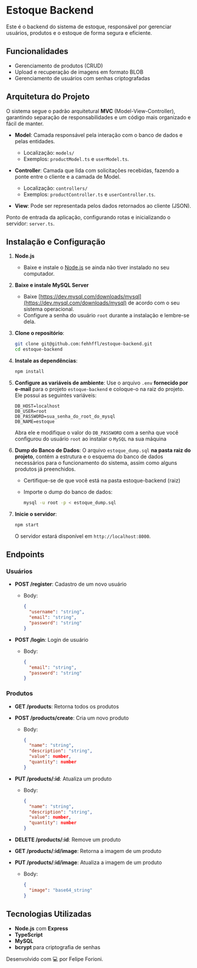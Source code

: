 # Estoque Backend

Este é o backend do sistema de estoque, responsável por gerenciar usuários, produtos e o estoque de forma segura e eficiente.

## Funcionalidades

- Gerenciamento de produtos (CRUD)
- Upload e recuperação de imagens em formato BLOB
- Gerenciamento de usuários com senhas criptografadas

## Arquitetura do Projeto

O sistema segue o padrão arquitetural **MVC** (Model-View-Controller), garantindo separação de responsabilidades e um código mais organizado e fácil de manter.

- **Model**: Camada responsável pela interação com o banco de dados e pelas entidades.

  - Localização: `models/`
  - Exemplos: `productModel.ts` e `userModel.ts`.
- **Controller**: Camada que lida com solicitações recebidas, fazendo a ponte entre o cliente e a camada de Model.

  - Localização: `controllers/`
  - Exemplos: `productController.ts` e `userController.ts`.
- **View**: Pode ser representada pelos dados retornados ao cliente (JSON).

Ponto de entrada da aplicação, configurando rotas e inicializando o servidor:
`server.ts`.

## Instalação e Configuração

1. **Node.js**

   - Baixe e instale o [Node.js](https://nodejs.org/en/download) se ainda não tiver instalado no seu computador.
2. **Baixe e instale MySQL Server**

   - Baixe [https://dev.mysql.com/downloads/mysql](https://dev.mysql.com/downloads/mysql) de acordo com o seu sistema operacional.
   - Configure a senha do usuário `root` durante a instalação e lembre-se dela.
3. **Clone o repositório**:

   ```bash
   git clone git@github.com:fehhffl/estoque-backend.git
   cd estoque-backend
   ```

4. **Instale as dependências**:

   ```bash
   npm install
   ```

5. **Configure as variáveis de ambiente**:
   Use o arquivo `.env` **fornecido por e-mail** para o projeto `estoque-backend` e coloque-o na raiz do projeto.
   Ele possui as seguintes variáveis:

   ```env
   DB_HOST=localhost
   DB_USER=root
   DB_PASSWORD=sua_senha_do_root_do_mysql
   DB_NAME=estoque
   ```

   Abra ele e modifique o valor do `DB_PASSWORD` com a senha que você configurou do usuário `root` ao instalar o `MySQL` na sua máquina
6. **Dump do Banco de Dados**:
   O arquivo `estoque_dump.sql` **na pasta raiz do projeto**, contém a estrutura e o esquema do banco de dados necessários para o funcionamento do sistema, assim como alguns produtos já preenchidos.

   - Certifique-se de que você está na pasta estoque-backend (raiz)
   - Importe o dump do banco de dados:

     ```bash
     mysql -u root -p < estoque_dump.sql
     ```

7. **Inicie o servidor**:

   ```bash
   npm start
   ```

   O servidor estará disponível em `http://localhost:8000`.

## Endpoints

### Usuários

- **POST /register**: Cadastro de um novo usuário

  - Body:

    ```json
    {
      "username": "string",
      "email": "string",
      "password": "string"
    }
    ```

- **POST /login**: Login de usuário

  - Body:

    ```json
    {
      "email": "string",
      "password": "string"
    }
    ```

### Produtos

- **GET /products**: Retorna todos os produtos
- **POST /products/create**: Cria um novo produto

  - Body:

    ```json
    {
      "name": "string",
      "description": "string",
      "value": number,
      "quantity": number
    }
    ```

- **PUT /products/:id**: Atualiza um produto

  - Body:

    ```json
    {
      "name": "string",
      "description": "string",
      "value": number,
      "quantity": number
    }
    ```

- **DELETE /products/:id**: Remove um produto
- **GET /products/:id/image**: Retorna a imagem de um produto
- **PUT /products/:id/image**: Atualiza a imagem de um produto

  - Body:

    ```json
    {
      "image": "base64_string"
    }
    ```

## Tecnologias Utilizadas

- **Node.js** com **Express**
- **TypeScript**
- **MySQL**
- **bcrypt** para criptografia de senhas

Desenvolvido com 💻 por Felipe Forioni.
